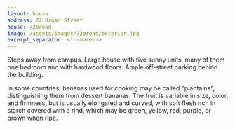 ```yaml
---
layout: house
address: 72 Broad Street
house: 72broad
image: /assets/images/72broad/exterior.jpg
excerpt_separator: <!--more-->
---
```


Steps away from campus. Large house with five sunny units, many of them one bedroom and with hardwood floors. Ample off-street parking behind the building.

<!--more-->

In some countries, bananas used for cooking may be called "plantains",
distinguishing them from dessert bananas. The fruit is variable in size, color,
and firmness, but is usually elongated and curved, with soft flesh rich in
starch covered with a rind, which may be green, yellow, red, purple, or brown
when ripe.

